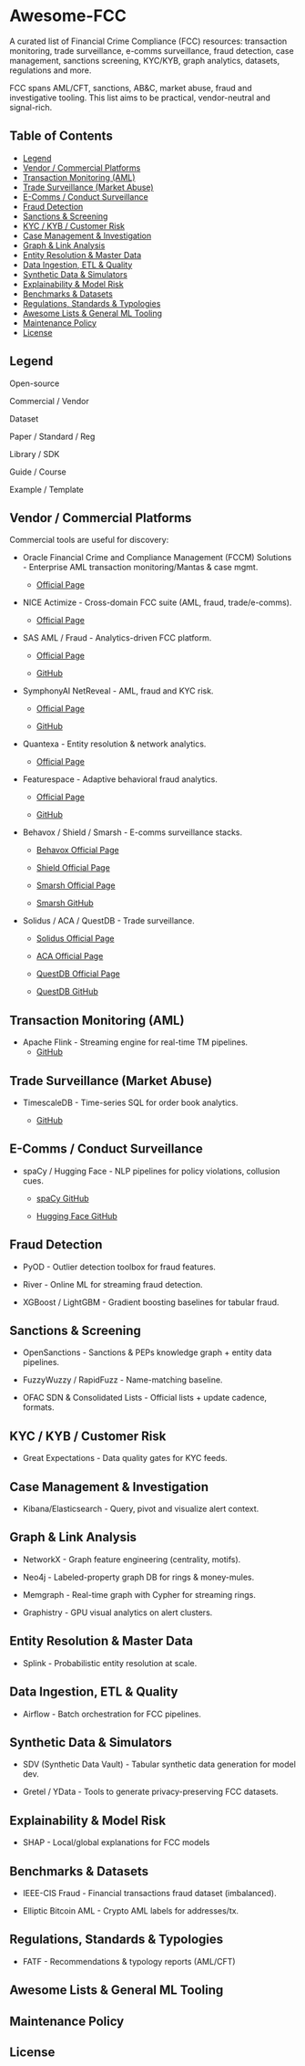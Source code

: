 # Awesome-FCC

A curated list of Financial Crime Compliance (FCC) resources: transaction monitoring, trade surveillance, e-comms surveillance, fraud detection, case management, sanctions screening, KYC/KYB, graph analytics, datasets, regulations and more.

FCC spans AML/CFT, sanctions, AB&C, market abuse, fraud and investigative tooling. This list aims to be practical, vendor-neutral and signal-rich.

## Table of Contents

- [Legend](#legend)
- [Vendor / Commercial Platforms](#vendor--commercial-platforms)
- [Transaction Monitoring (AML)](#transaction-monitoring-aml)
- [Trade Surveillance (Market Abuse)](#trade-surveillance-market-abuse)
- [E-Comms / Conduct Surveillance](#e-comms--conduct-surveillance)
- [Fraud Detection](#fraud-detection)
- [Sanctions & Screening](#sanctions--screening)
- [KYC / KYB / Customer Risk](#kyc--kyb--customer-risk)
- [Case Management & Investigation](#case-management--investigation)
- [Graph & Link Analysis](#graph--link-analysis)
- [Entity Resolution & Master Data](#entity-resolution--master-data)
- [Data Ingestion, ETL & Quality](#data-ingestion-etl--quality)
- [Synthetic Data & Simulators](#synthetic-data--simulators)
- [Explainability & Model Risk](#explainability--model-risk)
- [Benchmarks & Datasets](#benchmarks--datasets)
- [Regulations, Standards & Typologies](#regulations-standards--typologies)
- [Awesome Lists & General ML Tooling](#awesome-lists--general-ml-tooling)
- [Maintenance Policy](#maintenance-policy)
- [License](#license)

## Legend

Open-source

Commercial / Vendor

Dataset

Paper / Standard / Reg

Library / SDK

Guide / Course

Example / Template

## Vendor / Commercial Platforms

Commercial tools are useful for discovery:

- Oracle Financial Crime and Compliance Management (FCCM) Solutions - Enterprise AML transaction monitoring/Mantas & case mgmt.

	- <a href="https://www.oracle.com/financial-services/aml-financial-crime-compliance/" target="_blank" rel="noopener noreferrer">Official Page</a>

- NICE Actimize - Cross-domain FCC suite (AML, fraud, trade/e-comms).

	- <a href="https://www.niceactimize.com/" target="_blank" rel="noopener noreferrer">Official Page</a>

- SAS AML / Fraud - Analytics-driven FCC platform.

	- <a href="https://www.sas.com/en_us/home.html" target="_blank" rel="noopener noreferrer">Official Page</a>
	
	- <a href="https://github.com/sassoftware" target="_blank" rel="noopener noreferrer">GitHub</a>

- SymphonyAI NetReveal - AML, fraud and KYC risk.

	- <a href="https://www.symphonyai.com/financial-services/netreveal-transaction-monitoring/" target="_blank" rel="noopener noreferrer">Official Page</a>
	
	- <a href="https://github.com/symphonyai-accelerate" target="_blank" rel="noopener noreferrer">GitHub</a>

- Quantexa - Entity resolution & network analytics.

	- <a href="https://www.quantexa.com/" target="_blank" rel="noopener noreferrer">Official Page</a>

- Featurespace - Adaptive behavioral fraud analytics.

	- <a href="https://www.featurespace.com/" target="_blank" rel="noopener noreferrer">Official Page</a>
	
	- <a href="https://github.com/Featurespace" target="_blank" rel="noopener noreferrer">GitHub</a>

- Behavox / Shield / Smarsh - E-comms surveillance stacks.

	- <a href="https://www.behavox.com/" target="_blank" rel="noopener noreferrer">Behavox Official Page</a>
	
	- <a href="https://www.shieldfc.com/" target="_blank" rel="noopener noreferrer">Shield Official Page</a>
	
	- <a href="https://www.smarsh.com/" target="_blank" rel="noopener noreferrer">Smarsh Official Page</a>
	
	- <a href="https://github.com/smarsh" target="_blank" rel="noopener noreferrer">Smarsh GitHub</a>

- Solidus / ACA / QuestDB - Trade surveillance.

	- <a href="https://www.soliduslabs.com/solutions/trade-surveillance" target="_blank" rel="noopener noreferrer">Solidus Official Page</a>
	
	- <a href="https://www.acaglobal.com/technology/surveillance-monitoring/market-abuse-surveillance/" target="_blank" rel="noopener noreferrer">ACA Official Page</a>
	
	- <a href="https://questdb.com/glossary/real-time-trade-surveillance/" target="_blank" rel="noopener noreferrer">QuestDB Official Page</a>
	
	- <a href="https://github.com/questdb" target="_blank" rel="noopener noreferrer">QuestDB GitHub</a>

## Transaction Monitoring (AML)

- Apache Flink - Streaming engine for real-time TM pipelines. 
	- <a href="https://github.com/apache/flink" target="_blank" rel="noopener noreferrer">GitHub</a>

## Trade Surveillance (Market Abuse)

- TimescaleDB - Time-series SQL for order book analytics.

	- <a href="https://github.com/timescale/timescaledb" target="_blank" rel="noopener noreferrer">GitHub</a>

## E-Comms / Conduct Surveillance

- spaCy / Hugging Face - NLP pipelines for policy violations, collusion cues.

	- <a href="https://github.com/explosion/spaCy" target="_blank" rel="noopener noreferrer">spaCy GitHub</a>
	
	- <a href="https://github.com/huggingface" target="_blank" rel="noopener noreferrer">Hugging Face GitHub</a>

## Fraud Detection

- PyOD - Outlier detection toolbox for fraud features.

- River - Online ML for streaming fraud detection.

- XGBoost / LightGBM - Gradient boosting baselines for tabular fraud.

## Sanctions & Screening

- OpenSanctions - Sanctions & PEPs knowledge graph + entity data pipelines.

- FuzzyWuzzy / RapidFuzz - Name-matching baseline.

- OFAC SDN & Consolidated Lists - Official lists + update cadence, formats.

## KYC / KYB / Customer Risk

- Great Expectations - Data quality gates for KYC feeds.

## Case Management & Investigation

- Kibana/Elasticsearch - Query, pivot and visualize alert context.

## Graph & Link Analysis

- NetworkX - Graph feature engineering (centrality, motifs).

- Neo4j - Labeled-property graph DB for rings & money-mules.

- Memgraph - Real-time graph with Cypher for streaming rings.

- Graphistry - GPU visual analytics on alert clusters.

## Entity Resolution & Master Data

- Splink - Probabilistic entity resolution at scale.

## Data Ingestion, ETL & Quality

- Airflow - Batch orchestration for FCC pipelines.

## Synthetic Data & Simulators

- SDV (Synthetic Data Vault) - Tabular synthetic data generation for model dev.

- Gretel / YData - Tools to generate privacy-preserving FCC datasets.

## Explainability & Model Risk

- SHAP - Local/global explanations for FCC models

## Benchmarks & Datasets

- IEEE-CIS Fraud - Financial transactions fraud dataset (imbalanced).

- Elliptic Bitcoin AML - Crypto AML labels for addresses/tx.

## Regulations, Standards & Typologies

- FATF - Recommendations & typology reports (AML/CFT)

## Awesome Lists & General ML Tooling

## Maintenance Policy

## License